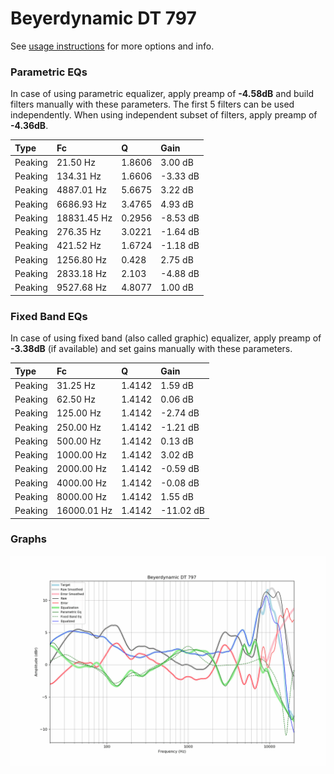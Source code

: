 # Beyerdynamic DT 797
See [usage instructions](https://github.com/jaakkopasanen/AutoEq#usage) for more options and info.

### Parametric EQs
In case of using parametric equalizer, apply preamp of **-4.58dB** and build filters manually
with these parameters. The first 5 filters can be used independently.
When using independent subset of filters, apply preamp of **-4.36dB**.

| Type    | Fc          |      Q | Gain     |
|:--------|:------------|:-------|:---------|
| Peaking | 21.50 Hz    | 1.8606 | 3.00 dB  |
| Peaking | 134.31 Hz   | 1.6606 | -3.33 dB |
| Peaking | 4887.01 Hz  | 5.6675 | 3.22 dB  |
| Peaking | 6686.93 Hz  | 3.4765 | 4.93 dB  |
| Peaking | 18831.45 Hz | 0.2956 | -8.53 dB |
| Peaking | 276.35 Hz   | 3.0221 | -1.64 dB |
| Peaking | 421.52 Hz   | 1.6724 | -1.18 dB |
| Peaking | 1256.80 Hz  | 0.428  | 2.75 dB  |
| Peaking | 2833.18 Hz  | 2.103  | -4.88 dB |
| Peaking | 9527.68 Hz  | 4.8077 | 1.00 dB  |

### Fixed Band EQs
In case of using fixed band (also called graphic) equalizer, apply preamp of **-3.38dB**
(if available) and set gains manually with these parameters.

| Type    | Fc          |      Q | Gain      |
|:--------|:------------|:-------|:----------|
| Peaking | 31.25 Hz    | 1.4142 | 1.59 dB   |
| Peaking | 62.50 Hz    | 1.4142 | 0.06 dB   |
| Peaking | 125.00 Hz   | 1.4142 | -2.74 dB  |
| Peaking | 250.00 Hz   | 1.4142 | -1.21 dB  |
| Peaking | 500.00 Hz   | 1.4142 | 0.13 dB   |
| Peaking | 1000.00 Hz  | 1.4142 | 3.02 dB   |
| Peaking | 2000.00 Hz  | 1.4142 | -0.59 dB  |
| Peaking | 4000.00 Hz  | 1.4142 | -0.08 dB  |
| Peaking | 8000.00 Hz  | 1.4142 | 1.55 dB   |
| Peaking | 16000.01 Hz | 1.4142 | -11.02 dB |

### Graphs
![](./Beyerdynamic%20DT%20797.png)